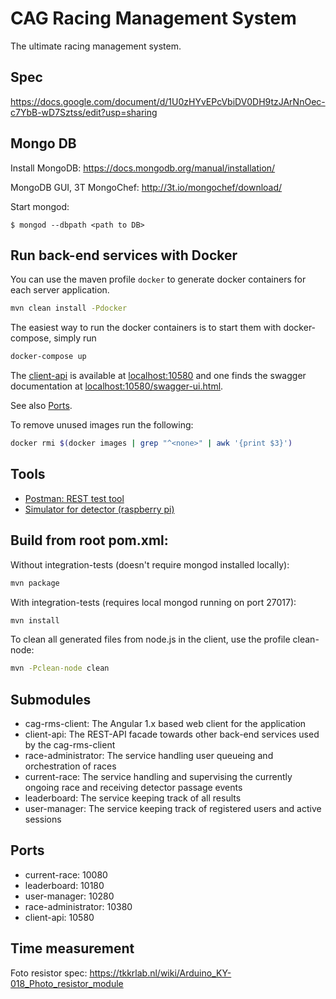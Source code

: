 CAG Racing Management System
==========================
The ultimate racing management system.

Spec
----
https://docs.google.com/document/d/1U0zHYvEPcVbiDV0DH9tzJArNnOec-c7YbB-wD7Sztss/edit?usp=sharing

Mongo DB
--------
Install MongoDB: https://docs.mongodb.org/manual/installation/

MongoDB GUI, 3T MongoChef: http://3t.io/mongochef/download/

Start mongod:

    $ mongod --dbpath <path to DB>

Run back-end services with Docker 
---------------
You can use the maven profile ```docker``` to generate docker containers for each server application. 

```sh
mvn clean install -Pdocker
```

The easiest way to run the docker containers is to start them with docker-compose, simply run

```sh
docker-compose up
```

The [client-api](./client-api/README.md) is available at [localhost:10580]() and one finds the swagger documentation at [localhost:10580/swagger-ui.html]().

See also [Ports](#ports). 

To remove unused images run the following:
```sh
docker rmi $(docker images | grep "^<none>" | awk '{print $3}')
```

Tools
-----

- [Postman: REST test tool](https://chrome.google.com/webstore/detail/postman/fhbjgbiflinjbdggehcddcbncdddomop?hl=en)
- [Simulator for detector (raspberry pi)](./detector-sim/README.md) 

Build from root pom.xml:
------------------------
Without integration-tests (doesn't require mongod installed locally):

```sh
mvn package
```

With integration-tests (requires local mongod running on port 27017):

```sh
mvn install
```

To clean all generated files from node.js in the client, use the profile clean-node:

```sh
mvn -Pclean-node clean
```

Submodules
----------

- cag-rms-client: The Angular 1.x based web client for the application
- client-api: The REST-API facade towards other back-end services used by the cag-rms-client
- race-administrator: The service handling user queueing and orchestration of races
- current-race: The service handling and supervising the currently ongoing race and receiving detector passage events
- leaderboard: The service keeping track of all results
- user-manager: The service keeping track of registered users and active sessions

<a name="ports">Ports</a>
------
* current-race: 10080
* leaderboard: 10180
* user-manager: 10280
* race-administrator: 10380
* client-api: 10580

Time measurement
----------------
Foto resistor spec: https://tkkrlab.nl/wiki/Arduino_KY-018_Photo_resistor_module
